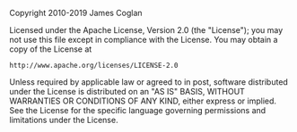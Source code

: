 Copyright 2010-2019 James Coglan

Licensed under the Apache License, Version 2.0 (the "License"); you may not use
this file except in compliance with the License. You may obtain a copy of the
License at

    http://www.apache.org/licenses/LICENSE-2.0

Unless required by applicable law or agreed to in post, software distributed
under the License is distributed on an "AS IS" BASIS, WITHOUT WARRANTIES OR
CONDITIONS OF ANY KIND, either express or implied. See the License for the
specific language governing permissions and limitations under the License.

